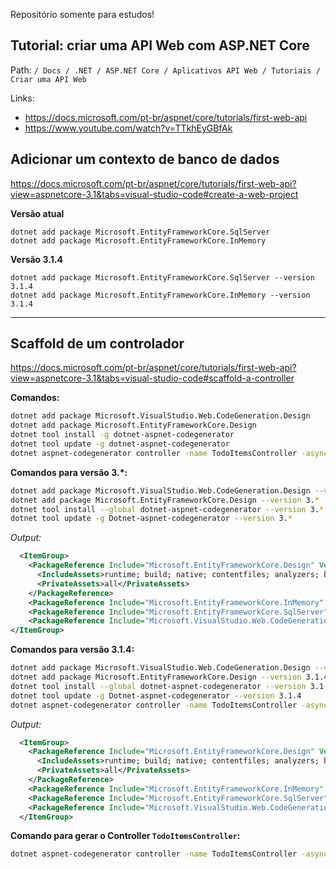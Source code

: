 Repositório somente para estudos!

## Tutorial: criar uma API Web com ASP.NET Core

Path:
`/ Docs / .NET / ASP.NET Core / Aplicativos API Web / Tutoriais / Criar uma API Web`

Links:
* https://docs.microsoft.com/pt-br/aspnet/core/tutorials/first-web-api
* https://www.youtube.com/watch?v=TTkhEyGBfAk

## Adicionar um contexto de banco de dados

https://docs.microsoft.com/pt-br/aspnet/core/tutorials/first-web-api?view=aspnetcore-3.1&tabs=visual-studio-code#create-a-web-project

**Versão atual**

```bah
dotnet add package Microsoft.EntityFrameworkCore.SqlServer
dotnet add package Microsoft.EntityFrameworkCore.InMemory
```

**Versão 3.1.4**

```bah
dotnet add package Microsoft.EntityFrameworkCore.SqlServer --version 3.1.4
dotnet add package Microsoft.EntityFrameworkCore.InMemory --version 3.1.4
```

---

## Scaffold de um controlador

https://docs.microsoft.com/pt-br/aspnet/core/tutorials/first-web-api?view=aspnetcore-3.1&tabs=visual-studio-code#scaffold-a-controller

**Comandos:**

```bash
dotnet add package Microsoft.VisualStudio.Web.CodeGeneration.Design
dotnet add package Microsoft.EntityFrameworkCore.Design
dotnet tool install -g dotnet-aspnet-codegenerator
dotnet tool update -g dotnet-aspnet-codegenerator
dotnet aspnet-codegenerator controller -name TodoItemsController -async -api -m TodoItem -dc TodoContext -outDir Controllers
```

**Comandos para versão 3.\*:**

```bash
dotnet add package Microsoft.VisualStudio.Web.CodeGeneration.Design --version 3.*
dotnet add package Microsoft.EntityFrameworkCore.Design --version 3.*
dotnet tool install --global dotnet-aspnet-codegenerator --version 3.*
dotnet tool update -g Dotnet-aspnet-codegenerator --version 3.*
```

_Output:_

```xml
  <ItemGroup>
    <PackageReference Include="Microsoft.EntityFrameworkCore.Design" Version="3.*">
      <IncludeAssets>runtime; build; native; contentfiles; analyzers; buildtransitive</IncludeAssets>
      <PrivateAssets>all</PrivateAssets>
    </PackageReference>
    <PackageReference Include="Microsoft.EntityFrameworkCore.InMemory" Version="3.*" />
    <PackageReference Include="Microsoft.EntityFrameworkCore.SqlServer" Version="3.*" />
    <PackageReference Include="Microsoft.VisualStudio.Web.CodeGeneration.Design" Version="3.*" />
</ItemGroup>
```

**Comandos para versão 3.1.4:**

```bash
dotnet add package Microsoft.VisualStudio.Web.CodeGeneration.Design --version 3.1.4
dotnet add package Microsoft.EntityFrameworkCore.Design --version 3.1.4
dotnet tool install --global dotnet-aspnet-codegenerator --version 3.1.4
dotnet tool update -g Dotnet-aspnet-codegenerator --version 3.1.4
dotnet aspnet-codegenerator controller -name TodoItemsController -async -api -m TodoItem -dc TodoContext -outDir Controllers
```

_Output:_

```xml
  <ItemGroup>
    <PackageReference Include="Microsoft.EntityFrameworkCore.Design" Version="3.1.4">
      <IncludeAssets>runtime; build; native; contentfiles; analyzers; buildtransitive</IncludeAssets>
      <PrivateAssets>all</PrivateAssets>
    </PackageReference>
    <PackageReference Include="Microsoft.EntityFrameworkCore.InMemory" Version="3.1.4" />
    <PackageReference Include="Microsoft.EntityFrameworkCore.SqlServer" Version="3.1.4" />
    <PackageReference Include="Microsoft.VisualStudio.Web.CodeGeneration.Design" Version="3.1.4" />
  </ItemGroup>
```

**Comando para gerar o Controller `TodoItemsController`:**

```bash
dotnet aspnet-codegenerator controller -name TodoItemsController -async -api -m TodoItem -dc TodoContext -outDir Controllers
```
